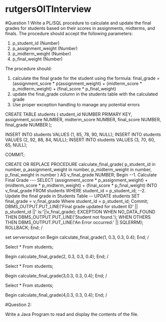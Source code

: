 # rutgersOITInterview
#Question 1
Write a PL/SQL procedure to calculate and update the final grades for students based on their scores in assignments, midterms, and finals. The procedure should accept the following parameters: 
1. p_student_id (Number)
2. p_assignment_weight (Number)
3. p_midterm_weight (Number)
4. p_final_weight (Number) 

The procedure should: 
1. calculate the final grade for the student using the formula: final_grade = (assignment_score * p(assignment_weight) + (midterm_score * p_midterm_weight) + (final_score * p_final_weight)
2. update the final_grade column in the students table with the calculated grade
3. Use proper exception handling to manage any potential errors


CREATE TABLE students (
student_id NUMBER PRIMARY KEY, 
assignment_score NUMBER, 
midterm_score NUMBER, 
final_score NUMBER, 
final_grade NUMBER
);



INSERT INTO students VALUES (1, 85, 78, 90, NULL);
INSERT INTO students VALUES (2, 92, 88, 84, NULL);
INSERT INTO students VALUES (3, 70, 60, 65, NULL);

COMMIT;


CREATE OR REPLACE PROCEDURE calculate_final_grade(
p_student_id in number,
p_assignment_weight in number,
p_midterm_weight in number,
p_final_weight in number
) AS
v_final_grade NUMBER;
Begin
--1. Calculate Final Grade ---
SELECT (assignment_score * p_assignment_weight) + (midterm_score * p_midterm_weight) + (final_score * p_final_weight)
INTO v_final_grade
FROM students
WHERE student_id = p_student_id;
--2. Update the final grade in Students Table --
UPDATE students
SET final_grade = v_final_grade
Where student_id = p_student_id;
Commit;
DBMS_OUTPUT.PUT_LINE('Final grade updated for student ID' || p_student_id ||' is:'||v_final_grade);
EXCEPTION
WHEN NO_DATA_FOUND THEN
DBMS_OUTPUT.PUT_LINE('Student not found.');
WHEN OTHERS THEN
DBMS_OUTPUT.PUT_LINE('An Error occurred:' || SQLERRM);
ROLLBACK;
End;
/

set serveroutput on
Begin
	calculate_final_grade(1, 0.3, 0.3, 0.4);
End;
/

Select * From students;


Begin
	calculate_final_grade(2, 0.3, 0.3, 0.4);
End;
/

Select * From students;



Begin
	calculate_final_grade(3,0.3, 0.3, 0.4);
End;
/

Select * From students;


Begin
	calculate_final_grade(4,0.3, 0.3, 0.4);
End;
/





#Question 2: 

Write a Java Program to read and display the contents of the file. 
